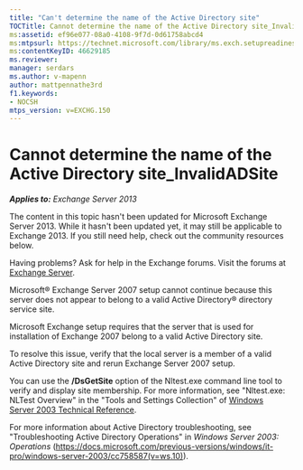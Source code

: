 ```yaml
---
title: "Can't determine the name of the Active Directory site"
TOCTitle: Cannot determine the name of the Active Directory site_InvalidADSite
ms:assetid: ef96e077-08a0-4108-9f7d-0d61758abcd4
ms:mtpsurl: https://technet.microsoft.com/library/ms.exch.setupreadiness.invalidadsite(v=EXCHG.150)
ms:contentKeyID: 46629185
ms.reviewer: 
manager: serdars
ms.author: v-mapenn
author: mattpennathe3rd
f1.keywords:
- NOCSH
mtps_version: v=EXCHG.150
---
```


# Cannot determine the name of the Active Directory site\_InvalidADSite

_**Applies to:** Exchange Server 2013_

The content in this topic hasn't been updated for Microsoft Exchange Server 2013. While it hasn't been updated yet, it may still be applicable to Exchange 2013. If you still need help, check out the community resources below.

Having problems? Ask for help in the Exchange forums. Visit the forums at [Exchange Server](https://go.microsoft.com/fwlink/p/?linkid=60612).

Microsoft® Exchange Server 2007 setup cannot continue because this server does not appear to belong to a valid Active Directory® directory service site.

Microsoft Exchange setup requires that the server that is used for installation of Exchange 2007 belong to a valid Active Directory site.

To resolve this issue, verify that the local server is a member of a valid Active Directory site and rerun Exchange Server 2007 setup.

You can use the **/DsGetSite** option of the Nltest.exe command line tool to verify and display site membership. For more information, see "Nltest.exe: NLTest Overview" in the "Tools and Settings Collection" of [Windows Server 2003 Technical Reference](https://docs.microsoft.com/previous-versions/windows/it-pro/windows-server-2003/cc758478(v=ws.10)).

For more information about Active Directory troubleshooting, see "Troubleshooting Active Directory Operations" in *Windows Server 2003: Operations* (<https://docs.microsoft.com/previous-versions/windows/it-pro/windows-server-2003/cc758587(v=ws.10)>).
